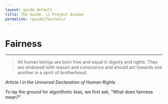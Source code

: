 ```yaml
---
layout: guide_default
title: The Guide. \| Project Asimov
permalink: /guide/fairness/
---
```


# Fairness

---

> All human beings are born free and equal in dignity and rights. They are endowed with reason and conscience and should act towards one another in a spirit of brotherhood.  

*Article I in the Universal Declaration of Human Rights*

To lay the ground for algorithmic bias, we first ask, "What does fairness mean?"

<tofro prevtext="The Most Important Question" prevlink="../the_question/" nexttext="Disparate Treatment and Disparate Impact" nextlink="disparate/"></tofro>
